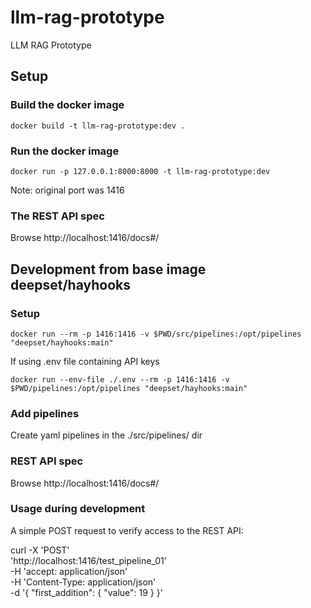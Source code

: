 # llm-rag-prototype
LLM RAG Prototype


## Setup

### Build the docker image

    docker build -t llm-rag-prototype:dev .

### Run the docker image

    docker run -p 127.0.0.1:8000:8000 -t llm-rag-prototype:dev

Note: original port was 1416

### The REST API spec

Browse http://localhost:1416/docs#/


## Development from base image deepset/hayhooks

### Setup

    docker run --rm -p 1416:1416 -v $PWD/src/pipelines:/opt/pipelines "deepset/hayhooks:main"

If using .env file containing API keys

    docker run --env-file ./.env --rm -p 1416:1416 -v $PWD/pipelines:/opt/pipelines "deepset/hayhooks:main"

### Add pipelines

Create yaml pipelines in the ./src/pipelines/ dir

### REST API spec

Browse  http://localhost:1416/docs#/

### Usage during development

A simple POST request to verify access to the REST API:

curl -X 'POST' \
  'http://localhost:1416/test_pipeline_01' \
  -H 'accept: application/json' \
  -H 'Content-Type: application/json' \
  -d '{
  "first_addition": {
    "value": 19
  }
}'
